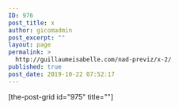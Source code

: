 ```yaml
---
ID: 976
post_title: x
author: gicomadmin
post_excerpt: ""
layout: page
permalink: >
  http://guillaumeisabelle.com/nad-previz/x-2/
published: true
post_date: 2019-10-22 07:52:17
---
```

<!-- wp:shortcode --> [the-post-grid id="975" title=""] 

<!-- /wp:shortcode -->